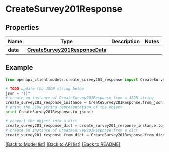 # CreateSurvey201Response


## Properties
Name | Type | Description | Notes
------------ | ------------- | ------------- | -------------
**data** | [**CreateSurvey201ResponseData**](CreateSurvey201ResponseData.md) |  | 

## Example

```python
from openapi_client.models.create_survey201_response import CreateSurvey201Response

# TODO update the JSON string below
json = "{}"
# create an instance of CreateSurvey201Response from a JSON string
create_survey201_response_instance = CreateSurvey201Response.from_json(json)
# print the JSON string representation of the object
print CreateSurvey201Response.to_json()

# convert the object into a dict
create_survey201_response_dict = create_survey201_response_instance.to_dict()
# create an instance of CreateSurvey201Response from a dict
create_survey201_response_from_dict = CreateSurvey201Response.from_dict(create_survey201_response_dict)
```
[[Back to Model list]](../README.md#documentation-for-models) [[Back to API list]](../README.md#documentation-for-api-endpoints) [[Back to README]](../README.md)


